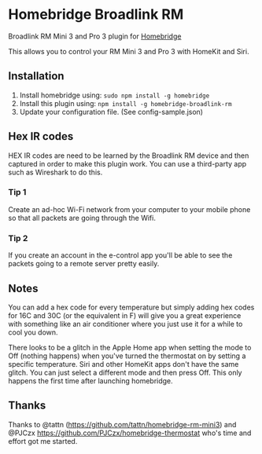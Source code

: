 # Homebridge Broadlink RM

Broadlink RM Mini 3 and Pro 3 plugin for [Homebridge](https://github.com/nfarina/homebridge)

This allows you to control your RM Mini 3 and Pro 3 with HomeKit and Siri.

## Installation

1. Install homebridge using: `sudo npm install -g homebridge`
2. Install this plugin using: `npm install -g homebridge-broadlink-rm`
3. Update your configuration file. (See config-sample.json)

## Hex IR codes

HEX IR codes are need to be learned by the Broadlink RM device and then captured in order to make this plugin work. You can use a third-party app such as Wireshark to do this.

### Tip 1
Create an ad-hoc Wi-Fi network from your computer to your mobile phone so that all packets are going through the Wifi.

### Tip 2
If you create an account in the e-control app you'll be able to see the packets going to a remote server pretty easily.

## Notes
You can add a hex code for every temperature but simply adding hex codes for 16C and 30C (or the equivalent in F) will give you a great experience with something like an air conditioner where you just use it for a while to cool you down.

There looks to be a glitch in the Apple Home app when setting the mode to Off (nothing happens) when you've turned the thermostat on by setting a specific temperature. Siri and other HomeKit apps don't have the same glitch. You can just select a different mode and then press Off. This only happens the first time after launching homebridge.

## Thanks
Thanks to @tattn (https://github.com/tattn/homebridge-rm-mini3) and @PJCzx https://github.com/PJCzx/homebridge-thermostat who's time and effort got me started.
